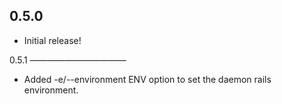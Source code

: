 0.5.0
-----------

- Initial release!

0.5.1
———————————

- Added -e/--environment ENV option to set the daemon rails environment.
